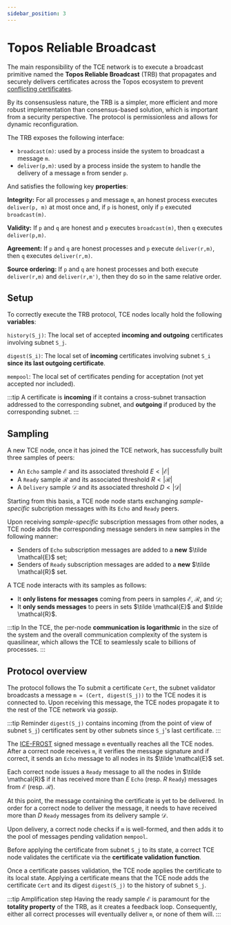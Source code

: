 ```yaml
---
sidebar_position: 3
---
```


# Topos Reliable Broadcast

The main responsibility of the TCE network is to execute a broadcast primitive named the **Topos Reliable Broadcast** (TRB) that propagates and securely delivers certificates across the Topos ecosystem to prevent [conflicting certificates](/learn/tce/conflicting-certificates).

By its consensusless nature, the TRB is a simpler, more efficient and more robust implementation than consensus-based solution, which is important from a security perspective.
The protocol is permissionless and allows for dynamic reconfiguration.

The TRB exposes the following interface:

- `broadcast(m)`: used by a process inside the system to broadcast a message `m`.
- `deliver(p,m)`: used by a process inside the system to handle the delivery of a message `m` from sender `p`.

And satisfies the following key **properties**:

**Integrity:** For all processes `p` and message `m`, an honest process executes `deliver(p, m)` at most once and, if `p` is honest, only if `p` executed `broadcast(m)`.

**Validity:** If `p` and `q` are honest and `p` executes `broadcast(m)`, then `q` executes `deliver(p,m)`.

**Agreement:** If `p` and `q` are honest processes and `p` execute `deliver(r,m)`, then `q` executes `deliver(r,m)`.

**Source ordering:** If `p` and `q` are honest processes and both execute `deliver(r,m)` and `deliver(r,m')`, then they do so in the same relative order.

## Setup

To correctly execute the TRB protocol, TCE nodes locally hold the following **variables**:

`history(S_j)`: The local set of accepted **incoming and outgoing** certificates involving subnet `S_j`.

`digest(S_i)`: The local set of **incoming** certificates involving subnet `S_i` **since its last outgoing certificate**.

`mempool`: The local set of certificates pending for acceptation (not yet accepted nor included).

:::tip
A certificate is **incoming** if it contains a cross-subnet transaction addressed to the corresponding subnet, and **outgoing** if produced by the corresponding subnet.
:::

## Sampling

A new TCE node, once it has joined the TCE network, has successfully built three samples of peers:

- An `Echo` sample $\mathcal{E}$ and its associated threshold $E < \vert \mathcal{E} \vert$
- A `Ready` sample $\mathcal{R}$ and its associated threshold $R < \vert \mathcal{R} \vert$
- A `Delivery` sample $\mathcal{D}$ and its associated threshold $D < \vert \mathcal{D} \vert$

Starting from this basis, a TCE node node starts exchanging _sample-specific_ subcription messages with its `Echo` and `Ready` peers.

Upon receiving _sample-specific_ subscription messages from other nodes, a TCE node adds the corresponding message senders in new samples in the following manner:

- Senders of `Echo` subscription messages are added to a **new** $\tilde \mathcal{E}$ set;
- Senders of `Ready` subscription messages are added to a **new** $\tilde \mathcal{R}$ set.

A TCE node interacts with its samples as follows:

- It **only listens for messages** coming from peers in samples $\mathcal{E}$, $\mathcal{R}$, and $\mathcal{D}$;
- It **only sends messages** to peers in sets $\tilde \mathcal{E}$ and $\tilde \mathcal{R}$.

:::tip
In the TCE, the per-node **communication is logarithmic** in the size of the system and the overall communication complexity of the system is quasilinear, which allows the TCE to seamlessly scale to billions of processes.
:::

## Protocol overview

The protocol follows the
To submit a certificate `Cert`, the subnet validator broadcasts a message `m = (Cert, digest(S_j))` to the TCE nodes it is connected to. Upon receiving this message, the TCE nodes propagate it to the rest of the TCE network via _gossip_.

:::tip Reminder
`digest(S_j)` contains incoming (from the point of view of subnet `S_j`) certificates sent by other subnets since `S_j`'s last certificate.
:::

The [ICE-FROST](/learn/uci/authentication) signed message `m` eventually reaches all the TCE nodes. After a correct node receives `m`, it verifies the message signature and if correct, it sends an `Echo` message to all nodes in its $\tilde \mathcal{E}$ set.

Each correct node issues a `Ready` message to all the nodes in $\tilde \mathcal{R}$​ if it has received more than $E$ `Echo` (resp. $R$ `Ready`) messages from $\mathcal{E}$ (resp. $\mathcal{R}$).

At this point, the message containing the certificate is yet to be delivered. In order for a correct node to deliver the message, it needs to have received more than $D$ `Ready` messages from its delivery sample $\mathcal{D}$.

Upon delivery, a correct node checks if `m` is well-formed, and then adds it to the pool of messages pending validation `mempool`.

Before applying the certificate from subnet `S_j`​ to its state, a correct TCE node validates the certificate via the **certificate validation function**.

Once a certificate passes validation, the TCE node applies the certificate to its local state. Applying a certificate means that the TCE node adds the certificate `Cert` and its digest `digest(S_j)` to the history of subnet `S_j`​.

:::tip Amplification step
Having the ready sample $\mathcal{E}$ is paramount for the **totality property** of the TRB, as it creates a feedback loop. Consequently, either all correct processes will eventually deliver `m`, or none of them will.
:::
